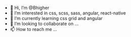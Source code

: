 - 👋 Hi, I’m @Bhigher
- 👀 I’m interested in css, scss, sass, angular, react-native
- 🌱 I’m currently learning css grid and angular
- 💞️ I’m looking to collaborate on ...
- 📫 How to reach me ...

<!---
Bhigher/Bhigher is a ✨ special ✨ repository because its `README.md` (this file) appears on your GitHub profile.
You can click the Preview link to take a look at your changes.
--->
